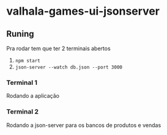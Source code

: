 # valhala-games-ui-jsonserver
## Runing
Pra rodar tem que ter 2 terminais abertos
   1. `npm start`
   2. `json-server --watch db.json --port 3000`
### Terminal 1
Rodando a aplicação
### Terminal 2
Rodando a json-server para os bancos de produtos e vendas
